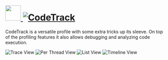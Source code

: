 # [<img src="https://cdn.rawgit.com/AdmiringWorm/chocolatey-packages/acbaf4ef2d989199d908dc0a22699e7a89be8b0a/automatic/codetrack/icons/48x48.png" height="48" width="48" /> ![CodeTrack](https://img.shields.io/chocolatey/v/codetrack.svg?label=CodeTrack&style=for-the-badge)](https://chocolatey.org/packages/codetrack)

CodeTrack is a versatile profile with some extra tricks up its sleeve. On top of the profiling features it also allows debugging and analyzing code execution.

![Trace View](https://cdn.rawgit.com/AdmiringWorm/chocolatey-packages/2749520dfe4a1f8fbe02b1513334f429211c84ce/automatic/codetrack/screenshots/trace.png)
![Per Thread View](https://cdn.rawgit.com/AdmiringWorm/chocolatey-packages/2749520dfe4a1f8fbe02b1513334f429211c84ce/automatic/codetrack/screenshots/per_thread.png)
![List View](https://cdn.rawgit.com/AdmiringWorm/chocolatey-packages/2749520dfe4a1f8fbe02b1513334f429211c84ce/automatic/codetrack/screenshots/list.png)
![Timeline View](https://cdn.rawgit.com/AdmiringWorm/chocolatey-packages/2749520dfe4a1f8fbe02b1513334f429211c84ce/automatic/codetrack/screenshots/timeline.png)
